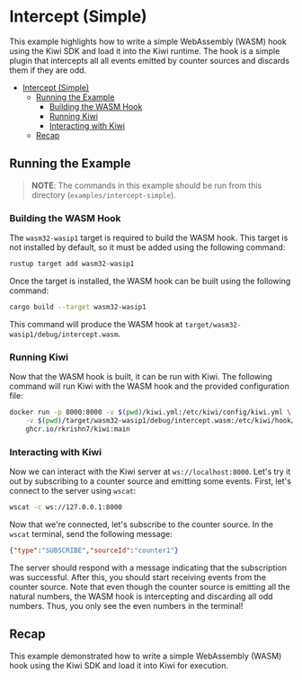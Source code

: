 # Intercept (Simple)

This example highlights how to write a simple WebAssembly (WASM) hook using the Kiwi SDK and load it into the Kiwi runtime. The hook is a simple plugin that intercepts all all events emitted by counter sources and discards them if they are odd.

- [Intercept (Simple)](#intercept-simple)
  - [Running the Example](#running-the-example)
    - [Building the WASM Hook](#building-the-wasm-hook)
    - [Running Kiwi](#running-kiwi)
    - [Interacting with Kiwi](#interacting-with-kiwi)
  - [Recap](#recap)

## Running the Example

> **NOTE**: The commands in this example should be run from this directory (`examples/intercept-simple`).

### Building the WASM Hook

The `wasm32-wasip1` target is required to build the WASM hook. This target is not installed by default, so it must be added using the following command:

```sh
rustup target add wasm32-wasip1
```

Once the target is installed, the WASM hook can be built using the following command:

```sh
cargo build --target wasm32-wasip1
```

This command will produce the WASM hook at `target/wasm32-wasip1/debug/intercept.wasm`.

### Running Kiwi

Now that the WASM hook is built, it can be run with Kiwi. The following command will run Kiwi with the WASM hook and the provided configuration file:

```sh
docker run -p 8000:8000 -v $(pwd)/kiwi.yml:/etc/kiwi/config/kiwi.yml \
    -v $(pwd)/target/wasm32-wasip1/debug/intercept.wasm:/etc/kiwi/hook/intercept.wasm \
    ghcr.io/rkrishn7/kiwi:main
```

### Interacting with Kiwi

Now we can interact with the Kiwi server at `ws://localhost:8000`. Let's try it out by subscribing to a counter source and emitting some events. First, let's connect to the server using `wscat`:

```sh
wscat -c ws://127.0.0.1:8000
```

Now that we're connected, let's subscribe to the counter source. In the `wscat` terminal, send the following message:

```json
{"type":"SUBSCRIBE","sourceId":"counter1"}
```

The server should respond with a message indicating that the subscription was successful. After this, you should start receiving events from the counter source. Note that even though the counter source is emitting all the natural numbers, the WASM hook is intercepting and discarding all odd numbers. Thus, you only see the even numbers in the terminal!

## Recap

This example demonstrated how to write a simple WebAssembly (WASM) hook using the Kiwi SDK and load it into Kiwi for execution.
